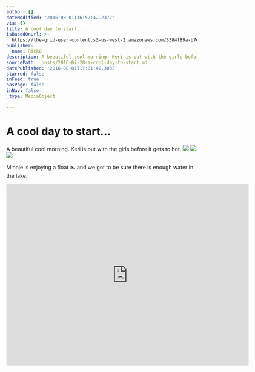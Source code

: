 ```yaml
---
author: []
dateModified: '2016-08-01T16:52:42.237Z'
via: {}
title: A cool day to start...
isBasedOnUrl: >-
  https://the-grid-user-content.s3-us-west-2.amazonaws.com/3384f89a-b7e7-4d7d-a011-2440fc295ef1.jpg
publisher:
  name: RickO
description: A beautiful cool morning. Keri is out with the girls before it gets to hot.
sourcePath: _posts/2016-07-28-a-cool-day-to-start.md
datePublished: '2016-08-01T17:01:42.303Z'
starred: false
inFeed: true
hasPage: false
inNav: false
_type: MediaObject

---
```

# A cool day to start...

A beautiful cool morning. Keri is out with the girls before it gets to hot.
![](https://the-grid-user-content.s3-us-west-2.amazonaws.com/9c7dbf0c-c6fd-4e2e-97b5-82d2fb7fecea.jpg)
![](https://the-grid-user-content.s3-us-west-2.amazonaws.com/79b17f14-5180-4187-9524-0a1984a31ace.jpg)
![](https://the-grid-user-content.s3-us-west-2.amazonaws.com/0e12a65e-7b91-45cd-a675-f34edbc08e47.jpg)

Minnie is enjoying a float 🏊 and we got to be sure there is enough water in the lake.

<iframe src="https://cdn.embedly.com/widgets/media.html?src=https://www.youtube.com/embed/oRSkI5Ol-e4?feature=oembed&amp;url=http://www.youtube.com/watch?v=oRSkI5Ol-e4&amp;image=https://i.ytimg.com/vi/oRSkI5Ol-e4/hqdefault.jpg&amp;key=b7d04c9b404c499eba89ee7072e1c4f7&amp;type=text/html&amp;schema=youtube" width="640" height="480" scrolling="no" frameborder="0" allowfullscreen="" style=""></iframe>